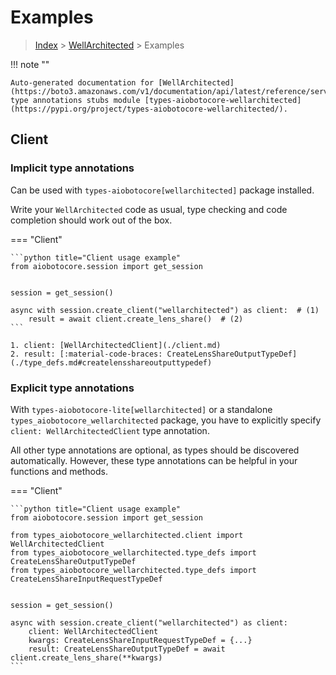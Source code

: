 # Examples

> [Index](../README.md) > [WellArchitected](./README.md) > Examples

!!! note ""

    Auto-generated documentation for [WellArchitected](https://boto3.amazonaws.com/v1/documentation/api/latest/reference/services/wellarchitected.html#WellArchitected)
    type annotations stubs module [types-aiobotocore-wellarchitected](https://pypi.org/project/types-aiobotocore-wellarchitected/).

## Client

### Implicit type annotations

Can be used with `types-aiobotocore[wellarchitected]` package installed.

Write your `WellArchitected` code as usual,
type checking and code completion should work out of the box.



=== "Client"

    ```python title="Client usage example"
    from aiobotocore.session import get_session


    session = get_session()

    async with session.create_client("wellarchitected") as client:  # (1)
        result = await client.create_lens_share()  # (2)
    ```

    1. client: [WellArchitectedClient](./client.md)
    2. result: [:material-code-braces: CreateLensShareOutputTypeDef](./type_defs.md#createlensshareoutputtypedef) 






### Explicit type annotations

With `types-aiobotocore-lite[wellarchitected]`
or a standalone `types_aiobotocore_wellarchitected` package, you have to explicitly specify
`client: WellArchitectedClient` type annotation.

All other type annotations are optional, as types should be discovered automatically.
However, these type annotations can be helpful in your functions and methods.


=== "Client"

    ```python title="Client usage example"
    from aiobotocore.session import get_session

    from types_aiobotocore_wellarchitected.client import WellArchitectedClient
    from types_aiobotocore_wellarchitected.type_defs import CreateLensShareOutputTypeDef
    from types_aiobotocore_wellarchitected.type_defs import CreateLensShareInputRequestTypeDef


    session = get_session()

    async with session.create_client("wellarchitected") as client:
        client: WellArchitectedClient
        kwargs: CreateLensShareInputRequestTypeDef = {...}
        result: CreateLensShareOutputTypeDef = await client.create_lens_share(**kwargs)
    ```




